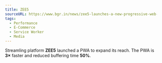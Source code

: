 ```yaml
---
title: ZEE5
sourceURL: https://www.bgr.in/news/zee5-launches-a-new-progressive-web-app-in-an-effort-increase-its-reach-866037/
tags:
  - Performance
  - E-Commerce
  - Service Worker
  - Media
---
```


Streamling platform **ZEE5** launched a PWA to expand its reach. The PWA is **3×** faster and reduced buffering time **50%**.